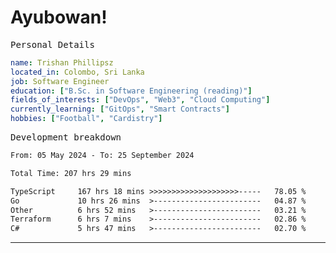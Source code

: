 # Ayubowan!

<samp>Personal Details</samp>

```yaml
name: Trishan Phillipsz
located_in: Colombo, Sri Lanka
job: Software Engineer
education: ["B.Sc. in Software Engineering (reading)"]
fields_of_interests: ["DevOps", "Web3", "Cloud Computing"]
currently_learning: ["GitOps", "Smart Contracts"]
hobbies: ["Football", "Cardistry"]
```

<samp>Development breakdown</samp>

<!--START_SECTION:waka-->

```txt
From: 05 May 2024 - To: 25 September 2024

Total Time: 207 hrs 29 mins

TypeScript     167 hrs 18 mins >>>>>>>>>>>>>>>>>>>>-----   78.05 %
Go             10 hrs 26 mins  >------------------------   04.87 %
Other          6 hrs 52 mins   >------------------------   03.21 %
Terraform      6 hrs 7 mins    >------------------------   02.86 %
C#             5 hrs 47 mins   >------------------------   02.70 %
```

<!--END_SECTION:waka-->

---
